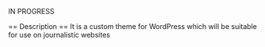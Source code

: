 IN PROGRESS

== Description ==
It is a custom theme for WordPress which will be suitable for use on journalistic websites
